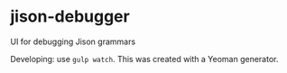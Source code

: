 # jison-debugger
UI for debugging Jison grammars


Developing: use `gulp watch`. This was created with a Yeoman generator.
